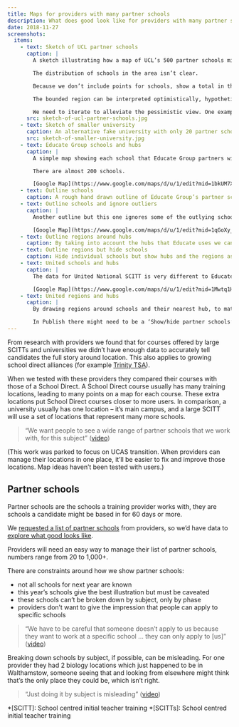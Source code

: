 ```yaml
---
title: Maps for providers with many partner schools
description: What does good look like for providers with many partner schools?
date: 2018-11-27
screenshots:
  items:
    - text: Sketch of UCL partner schools
      caption: |
        A sketch illustrating how a map of UCL’s 500 partner schools might be displayed. Not based on real data.

        The distribution of schools in the area isn’t clear.

        Because we don’t include points for schools, show a total in the area.

        The bounded region can be interpreted optimistically, hypothetically: ‘I’m within that area, so I can be placed in a school close to me’. It can also be viewed pessimistically, ‘I could be put in a school the other side of London, that would be a horrible commute.’

        We need to iterate to alleviate the pessimistic view. One example of this might be messaging saying ‘there are 20 partner schools within 5 miles of you’, or by re-iterating the provider’s policy on placement schools – eg taking location into account and doing their best to provide a manageable commute.
      src: sketch-of-ucl-partner-schools.jpg
    - text: Sketch of smaller university
      caption: An alternative fake university with only 20 partner schools
      src: sketch-of-smaller-university.jpg
    - text: Educate Group schools and hubs
      caption: |
        A simple map showing each school that Educate Group partners with (the blue dots). The black stars are the training locations they list on UCAS. The black stars show the data we have on Find which we’re using for location search. The blue dots illustrate all the actual locations. The difference between them shows how inaccuate our location search is for this type of provider.

        There are almost 200 schools.

        [Google Map](https://www.google.com/maps/d/u/1/edit?mid=1bkUM7X4NML3-fkRSVtRbBe-uo9c1Vaoe&ll=52.768288612172654%2C-1.9754494999999679&z=7)
    - text: Outline schools
      caption: A rough hand drawn outline of Educate Group’s partner schools to indicate where they work.
    - text: Outline schools and ignore outliers
      caption: |
        Another outline but this one ignores some of the outlying schools.

        [Google Map](https://www.google.com/maps/d/u/1/edit?mid=1qGoXy_eDE6amZYWkF_JwgsBcB-XR4uxm&ll=53.63114770019044%2C-1.3202538000000459&z=7)
    - text: Outline regions around hubs
      caption: By taking into account the hubs that Educate uses we can split one large region into three smaller ones.
    - text: Outline regions but hide schools
      caption: Hide individual schools but show hubs and the regions associated with them.
    - text: United schools and hubs
      caption: |
        The data for United National SCITT is very different to Educate Group’s. They have many more hubs over a wider area – 23 hubs in total. But they also have fewer schools, about 70.

        [Google Map](https://www.google.com/maps/d/u/1/edit?mid=1Mwtq1HM9bDMfgQ9UvlDNzc-9sUilhjFs&ll=52.66492574421534%2C-0.9992265000000771&z=7)
    - text: United regions and hubs
      caption: |
        By drawing regions around schools and their nearest hub, to match the pattern used for Educate, it’s clear that this technique breaks down. Perhaps for United it’d be best to show each school – [they list schools on their own website](https://www.unitedteaching.org.uk/about-us/our-schools).

        In Publish there might need to be a ‘Show/hide partner schools’ option. An obfuscate option.
---
```


From research with providers we found that for courses offered by large SCITTs and universities we didn’t have enough data to accurately tell candidates the full story around location. This also applies to growing school direct alliances (for example [Trinity TSA](https://find-postgraduate-teacher-training.education.gov.uk/course/1YF/2QL9)).

When we tested with these providers they compared their courses with those of a School Direct. A School Direct course usually has many training locations, leading to many points on a map for each course. These extra locations put School Direct courses closer to more users. In comparison, a university usually has one location – it’s main campus, and a large SCITT will use a set of locations that represent many more schools.

> “We want people to see a wide range of partner schools that we work with, for this subject” ([video](https://lookback.io/watch/j7XGfjfS8Bh4WrSzz?t=19m18s))

(This work was parked to focus on UCAS transition. When providers can manage their locations in one place, it’ll be easier to fix and improve those locations. Map ideas haven’t been tested with users.)

## Partner schools

Partner schools are the schools a training provider works with, they are schools a candidate might be based in for 60 days or more.

We [requested a list of partner schools](https://trello.com/c/HYCOt7Od/733-collect-a-couple-of-sets-of-school-locations-from-large-scitts-and-universities) from providers, so we’d have data to [explore what good looks like](https://trello.com/c/YqMogW7u/735-design-what-good-looks-like-for-uni-and-national-scitt-locations).

Providers will need an easy way to manage their list of partner schools, numbers range from 20 to 1,000+.

There are constraints around how we show partner schools:

- not all schools for next year are known
- this year’s schools give the best illustration but must be caveated
- these schools can’t be broken down by subject, only by phase
- providers don’t want to give the impression that people can apply to specific schools

> “We have to be careful that someone doesn’t apply to us because they want to work at a specific school … they can only apply to \[us\]” ([video](https://lookback.io/watch/j7XGfjfS8Bh4WrSzz?t=48m2.26s))

Breaking down schools by subject, if possible, can be misleading. For one provider they had 2 biology locations which just happened to be in Walthamstow, someone seeing that and looking from elsewhere might think that’s the only place they could be, which isn’t right.

> “Just doing it by subject is misleading” ([video](https://lookback.io/watch/j7XGfjfS8Bh4WrSzz?t=1h17m12.81s))

*[SCITT]: School centred initial teacher training
*[SCITTs]: School centred initial teacher training
